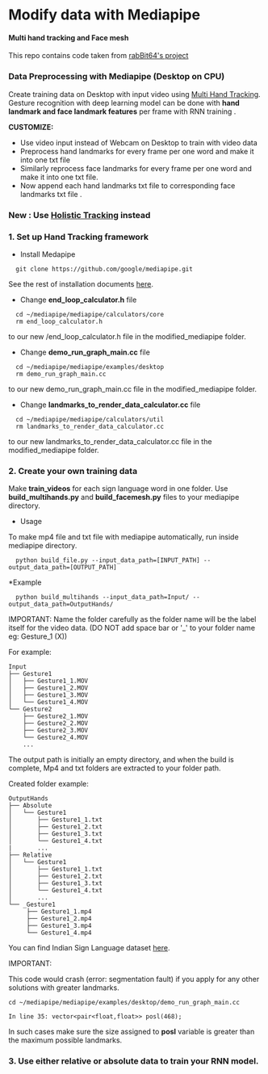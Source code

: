 # Modify data with Mediapipe 
#### Multi hand tracking and Face mesh

This repo contains code taken from [rabBit64's project](https://github.com/rabBit64/Sign-language-recognition-with-RNN-and-Mediapipe)

### Data Preprocessing with Mediapipe (Desktop on CPU)
Create training data on Desktop with input video using [Multi Hand Tracking](https://github.com/google/mediapipe/blob/master/mediapipe/docs/multi_hand_tracking_mobile_gpu.md).
Gesture recognition with deep learning model can be done with **hand landmark and face landmark features** per frame with RNN training .

**CUSTOMIZE:**
- Use video input instead of Webcam on Desktop to train with video data
- Preprocess hand landmarks for every frame per one word and make it into one txt file
- Similarly reprocess face landmarks for every frame per one word and make it into one txt file. 
- Now append each hand landmarks txt file to corresponding face landmarks txt file .

### New : Use [Holistic Tracking](https://google.github.io/mediapipe/solutions/holistic.html) instead 


### 1. Set up Hand Tracking framework
* Install Medapipe
```shell
  git clone https://github.com/google/mediapipe.git
```
See the rest of installation documents [here](https://google.github.io/mediapipe/getting_started/install.html).
* Change **end_loop_calculator.h** file
```shell
  cd ~/mediapipe/mediapipe/calculators/core
  rm end_loop_calculator.h
```
to our new /end_loop_calculator.h file in the modified_mediapipe folder.

* Change **demo_run_graph_main.cc** file 
```shell
  cd ~/mediapipe/mediapipe/examples/desktop
  rm demo_run_graph_main.cc
```
to our new demo_run_graph_main.cc file in the modified_mediapipe folder.

* Change **landmarks_to_render_data_calculator.cc** file
```shell
  cd ~/mediapipe/mediapipe/calculators/util
  rm landmarks_to_render_data_calculator.cc
```
to our new landmarks_to_render_data_calculator.cc file in the modified_mediapipe folder.

### 2. Create your own training data
Make **train_videos** for each sign language word in one folder. Use **build_multihands.py** and **build_facemesh.py** files to your mediapipe directory.
* Usage

To make mp4 file and txt file with mediapipe automatically, run inside mediapipe directory.
```shell
  python build_file.py --input_data_path=[INPUT_PATH] --output_data_path=[OUTPUT_PATH]
```
*Example
```shell
  python build_multihands --input_data_path=Input/ --output_data_path=OutputHands/
```



IMPORTANT: Name the folder carefully as the folder name will be the label itself for the video data.
(DO NOT add space bar or '_' to your folder name eg: Gesture_1 (X))

For example:
```shell
Input
├── Gesture1
│   ├── Gesture1_1.MOV
│   ├── Gesture1_2.MOV
│   ├── Gesture1_3.MOV
│   └── Gesture1_4.MOV
└── Gesture2
    ├── Gesture2_1.MOV
    ├── Gesture2_2.MOV
    ├── Gesture2_3.MOV
    └── Gesture2_4.MOV
    ...
```
The output path is initially an empty directory, and when the build is complete, Mp4 and txt folders are extracted to your folder path.

Created folder example:
```shell
OutputHands
├── Absolute
│   └── Gesture1
│       ├── Gesture1_1.txt
│       ├── Gesture1_2.txt
│       ├── Gesture1_3.txt
│       └── Gesture1_4.txt
|       ...
├── Relative
│   └── Gesture1
│       ├── Gesture1_1.txt
│       ├── Gesture1_2.txt
│       ├── Gesture1_3.txt
│       └── Gesture1_4.txt
│       ...
└── _Gesture1
     ├── Gesture1_1.mp4 
     ├── Gesture1_2.mp4
     ├── Gesture1_3.mp4
     └── Gesture1_4.mp4
```

You can find Indian Sign Language dataset [here](https://zenodo.org/record/4010759#.YNBrERHhVuR).


IMPORTANT: 

This code would crash (error: segmentation fault) if you apply for any other solutions with greater landmarks. 

```shell
cd ~/mediapipe/mediapipe/examples/desktop/demo_run_graph_main.cc

In line 35: vector<pair<float,float>> posl(468);

```
In such cases make sure the size assigned to **posl** variable is greater than the maximum possible landmarks.


### 3. Use either relative or absolute data to train your RNN model.



